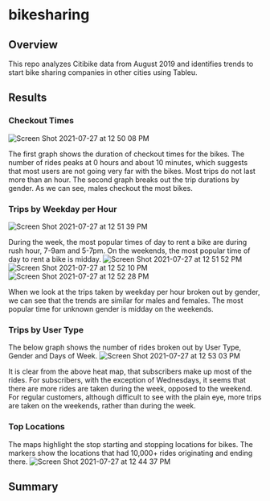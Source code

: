 # bikesharing

## Overview
This repo analyzes Citibike data from August 2019 and identifies trends to start bike sharing companies in other cities using Tableu. 

## Results
### Checkout Times

  ![Screen Shot 2021-07-27 at 12 50 08 PM](https://user-images.githubusercontent.com/80648379/127248579-3c0bffc9-e405-482f-b5c3-2544d4ed214c.png)

  The first graph shows the duration of checkout times for the bikes. The number of rides peaks at 0 hours and about 10 minutes, which suggests that most users are not going very far with the bikes. Most trips do not last more than an hour. The second graph breaks out the trip durations by gender. As we can see, males checkout the most bikes. 

### Trips by Weekday per Hour
  ![Screen Shot 2021-07-27 at 12 51 39 PM](https://user-images.githubusercontent.com/80648379/127248667-316d0764-ec5d-4916-88d4-15f26e7baa50.png)

  During the week, the most popular times of day to rent a bike are during rush hour, 7-9am and 5-7pm. On the weekends, the most popular time of day to rent a bike is midday. 
  ![Screen Shot 2021-07-27 at 12 51 52 PM](https://user-images.githubusercontent.com/80648379/127258470-9dcb84bd-d329-4f26-ab4f-1b0160dd9edb.png)
  ![Screen Shot 2021-07-27 at 12 52 10 PM](https://user-images.githubusercontent.com/80648379/127258514-07c80478-cfc5-4b98-8b11-3aacee0b66a1.png)
  ![Screen Shot 2021-07-27 at 12 52 28 PM](https://user-images.githubusercontent.com/80648379/127258486-182a1532-e7d2-436c-8372-5e1760861f65.png)


  When we look at the trips taken by weekday per hour broken out by gender, we can see that the trends are similar for males and females. The most popular time for unknown gender is midday on the weekends. 


### Trips by User Type 
  The below graph shows the number of rides broken out by User Type, Gender and Days of Week. 
  ![Screen Shot 2021-07-27 at 12 53 03 PM](https://user-images.githubusercontent.com/80648379/127258552-ed79b18e-83c1-49e4-a9c3-79f769f2b8f3.png)


  It is clear from the above heat map, that subscribers make up most of the rides. For subscribers, with the exception of Wednesdays, it seems that there are more rides are taken during the week, opposed to the weekend. For regular customers, although difficult to see with the plain eye, more trips are taken on the weekends, rather than during the week. 

### Top Locations
The maps highlight the stop starting and stopping locations for bikes. The markers show the locations that had 10,000+ rides originating and ending there. 
![Screen Shot 2021-07-27 at 12 44 37 PM](https://user-images.githubusercontent.com/80648379/127258698-b64cd5f3-064d-4353-af17-c953e51a2a97.png)

## Summary 

